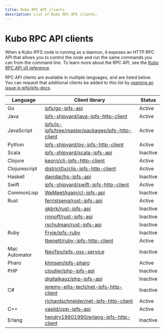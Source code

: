 ```yaml
---
title: Kubo RPC API clients
description: List of Kubo RPC API clients.
---
```


# Kubo RPC API clients

When a Kubo IPFS node is running as a daemon, it exposes an HTTP RPC API that allows you to control the node and run the same commands you can from the command line. To learn more about the RPC API, see the [Kubo RPC API v0 reference](./kubo/rpc.md).

RPC API clients are available in multiple languages, and are listed below. You can request that additional clients be added to this list by [opening an issue in ipfs/ipfs-docs](https://github.com/ipfs/ipfs-docs/issues/new?assignees=&labels=need%2Ftriage&projects=&template=open_an_issue.md&title=).


| Language      | Client library                                            | Status              |
|---------------|-----------------------------------------------------------|---------------------|
| Go            | [ipfs/go-ipfs-api](https://github.com/ipfs/go-ipfs-api)                | Active              |
| Java          | [ipfs-shipyard/java-ipfs-http-client](https://github.com/ipfs-shipyard/java-ipfs-http-client)     | Active              |
| JavaScript    | [ipfs/js-ipfs/tree/master/packages/ipfs-http-client](https://github.com/ipfs/js-ipfs/tree/master/packages/ipfs-http-client)  | Active |
| Python        | [ipfs-shipyard/py-ipfs-http-client](https://github.com/ipfs-shipyard/py-ipfs-http-client)       | Active |
| Scala         | [ipfs-shipyard/scala-ipfs-api](https://github.com/ipfs-shipyard/scala-ipfs-api)            | Inactive |
| Clojure       | [keorn/clj-ipfs-http-client](https://github.com/keorn/clj-ipfs-http-client)              | Active |
| Clojurescript | [district0x/cljs-ipfs-http-client](https://github.com/district0x/cljs-ipfs-http-client)  | Active |
| Haskell       | [davidar/hs-ipfs-api](https://github.com/davidar/hs-ipfs-api)                     | Inactive |
| Swift         | [ipfs-shipyard/swift-ipfs-http-client](https://github.com/ipfs-shipyard/swift-ipfs-http-client)    | Active |
| CommonLisp    | [WeMeetAgain/cl-ipfs-api](https://github.com/WeMeetAgain/cl-ipfs-api)                 | Inactive |
| Rust          | [ferristseng/rust-ipfs-api](https://github.com/ferristseng/rust-ipfs-api)               | Active |
|               | [gkbrk/rust-ipfs-api](https://github.com/gkbrk/rust-ipfs-api)                     | Inactive |
|               | [rmnoff/rust-ipfs-api](https://github.com/rmnoff/rust-ipfs-api)                    | Inactive |
|               | [rschulman/rust-ipfs-api](https://github.com/rschulman/rust-ipfs-api)                 | Inactive |
| Ruby          | [Fryie/ipfs-ruby](https://github.com/Fryie/ipfs-ruby)                         | Inactive |
|               | [tbenett/ruby-ipfs-http-client](https://github.com/tbenett/ruby-ipfs-http-client)           | Active   |
| Mac Automator | [NeoTeo/ipfs-osx-service](https://github.com/NeoTeo/ipfs-osx-service)                 | Inactive |
| Pharo         | [khinsen/ipfs-pharo](https://github.com/khinsen/ipfs-pharo)                      | Active   |
| PHP           | [cloutier/php-ipfs-api](https://github.com/cloutier/php-ipfs-api)                   | Inactive |
|               | [digitalkaoz/php-ipfs-api](https://github.com/digitalkaoz/php-ipfs-api)                | Inactive |
| C#            | [jeremy-ellis-tech/net-ipfs-http-client](https://github.com/jeremy-ellis-tech/net-ipfs-http-client)  | Inactive |
|               | [richardschneider/net-ipfs-http-client](https://github.com/richardschneider/net-ipfs-http-client)   | Active   |
| C++           | [vasild/cpp-ipfs-api](https://github.com/vasild/cpp-ipfs-api)                    | Active   |
| Erlang        | [hendry19901990/erlang-ipfs-http-client](https://github.com/hendry19901990/erlang-ipfs-http-client) | Inactive |
